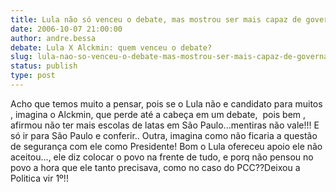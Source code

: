 ```yaml
---
title: Lula não só venceu o debate, mas mostrou ser mais capaz de governar o Brasil!
date: 2006-10-07 21:00:00
author: andre.bessa
debate: Lula X Alckmin: quem venceu o debate?
slug: lula-nao-so-venceu-o-debate-mas-mostrou-ser-mais-capaz-de-governar-o-brasil
status: publish 
type: post
---
```


Acho que temos muito a pensar, pois se o Lula não e candidato para muitos , imagina o Alckmin, que perde até a cabeça em um debate,  pois bem , afirmou não ter mais escolas de latas em São Paulo...mentiras não vale!!! E só ir para São Paulo e conferir.. Outra, imagina como não ficaria a questão de segurança com ele como Presidente! Bom o Lula ofereceu apoio ele não aceitou..., ele diz colocar o povo na frente de tudo, e porq não pensou no povo a hora que ele tanto precisava, como no caso do PCC??Deixou a Politica vir 1º!!


